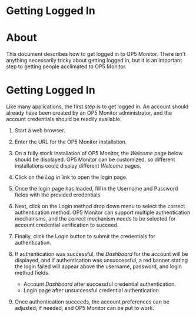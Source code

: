 # Getting Logged In

# About

This document describes how to get logged in to OP5 Monitor. There isn't anything necessarily tricky about getting logged in, but it is an important step to getting people acclimated to OP5 Monitor.

# Getting Logged In

Like many applications, the first step is to get logged in. An account should already have been created by an OP5 Monitor administrator, and the account credentials should be readily available.

1.  Start a web browser.
2.  Enter the URL for the OP5 Monitor installation.
3.  On a fully stock installation of OP5 Monitor, the *Welcome* page below should be displayed. OP5 Monitor can be customized, so different installations could display different *Welcome* pages.
4.  Click on the *Log in* link to open the login page.
5.  Once the login page has loaded, fill in the Username and Password fields with the provided credentials.
6.  Next, click on the Login method drop down menu to select the correct authentication method. OP5 Monitor can support multiple authentication mechanisms, and the correct mechanism needs to be selected for account credential verification to succeed.
7.  Finally, click the Login button to submit the credentials for authentication.
8.  If authentication was successful, the *Dashboard* for the account will be displayed, and if authentication was unsuccessful, a red banner stating the login failed will appear above the username, password, and login method fields.
    -   Account *Dashboard* after successful credential authentication.
    -   Login page after unsuccessful credential authentication.

9.  Once authentication succeeds, the account preferences can be adjusted, if needed, and OP5 Monitor can be put to work.

